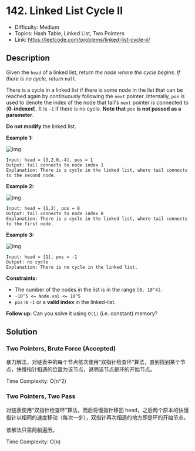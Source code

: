 # 142. Linked List Cycle II

- Difficulty: Medium
- Topics: Hash Table, Linked List, Two Pointers
- Link: https://leetcode.com/problems/linked-list-cycle-ii/

## Description

Given the `head` of a linked list, return _the node where the cycle begins. If there is no cycle, return_ `null`.

There is a cycle in a linked list if there is some node in the list that can be reached again by continuously following the `next` pointer. Internally, `pos` is used to denote the index of the node that tail's `next` pointer is connected to (**0-indexed**). It is `-1` if there is no cycle. **Note that** `pos` **is not passed as a parameter**.

**Do not modify** the linked list.

**Example 1:**

![img](https://assets.leetcode.com/uploads/2018/12/07/circularlinkedlist.png)

```
Input: head = [3,2,0,-4], pos = 1
Output: tail connects to node index 1
Explanation: There is a cycle in the linked list, where tail connects to the second node.
```

**Example 2:**

![img](https://assets.leetcode.com/uploads/2018/12/07/circularlinkedlist_test2.png)

```
Input: head = [1,2], pos = 0
Output: tail connects to node index 0
Explanation: There is a cycle in the linked list, where tail connects to the first node.
```

**Example 3:**

![img](https://assets.leetcode.com/uploads/2018/12/07/circularlinkedlist_test3.png)

```
Input: head = [1], pos = -1
Output: no cycle
Explanation: There is no cycle in the linked list.
```

**Constraints:**

- The number of the nodes in the list is in the range `[0, 10^4]`.
- `-10^5 <= Node.val <= 10^5`
- `pos` is `-1` or a **valid index** in the linked-list.

**Follow up:** Can you solve it using `O(1)` (i.e. constant) memory?

## Solution

### Two Pointers, Brute Force (Accepted)

暴力解法，对链表中的每个节点依次使用“双指针检查环”算法，直到找到某个节点，快慢指针相遇的位置为该节点，说明该节点是环的开始节点。

Time Complexity: O(n^2)

### Two Pointers, Two Pass

对链表使用“双指针检查环”算法，而后将慢指针移回 head，之后两个原本的快慢指针以相同的速度移动（每次一步），双指针再次相遇的地方即是环的开始节点。

该解法只需两躺遍历。

Time Complexity: O(n)
